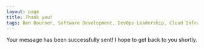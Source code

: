 ```yaml
---
layout: page
title: Thank you!
tags: Ben Bourner, Software Development, DevOps Leadership, Cloud Infrastructure Specialist, IT Consultancy Services, Artificial Intelligence Insights, Cloud Technology Solutions, Continuous Integration and Delivery, Chief Technology Officer, Digital Transformation Leadership
---
```


Your message has been successfully sent! I hope to get back to you shortly.

